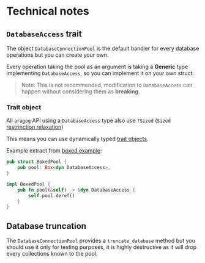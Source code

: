 
# Technical notes

## `DatabaseAccess` trait

The object `DatabaseConnectionPool` is the default handler for every database operations but you can create your own.

Every operation taking the pool as an argument is taking a **Generic** type implementing `DatabaseAccess`,
so you can implement it on your own struct.

> Note: This is not recommended, modification to `DatabaseAccess` can happen without considering them as **breaking**.

### Trait object

All `aragog` API using a `DatabaseAccess` type also use `?Sized` (`Sized` [restrinction relaxation](https://doc.rust-lang.org/book/ch19-04-advanced-types.html#dynamically-sized-types-and-the-sized-trait))

This means you can use dynamically typed [trait objects](https://doc.rust-lang.org/book/ch17-02-trait-objects.html).

Example extract from [boxed example](../../examples/boxed_example):

```rust
pub struct BoxedPool {
    pub pool: Box<dyn DatabaseAccess>,
}

impl BoxedPool {
    pub fn pool(&self) -> &dyn DatabaseAccess {
        self.pool.deref()
    }
}
```

## Database truncation

The `DatabaseConnectionPool` provides a `truncate_database` method but you should use it only for testing purposes,
it is highly destructive as it will drop every collections known to the pool.